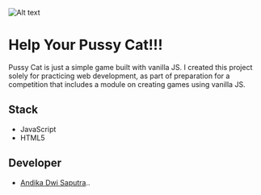 ![Alt text]('assets/img/thumbnail.png')

# **Help Your Pussy Cat!!!**

Pussy Cat is just a simple game built with vanilla JS. I created this project solely for practicing web development, as part of preparation for a competition that includes a module on creating games using vanilla JS.

## Stack

- JavaScript
- HTML5

## Developer

- [Andika Dwi Saputra](https://andikss.github.io)..
